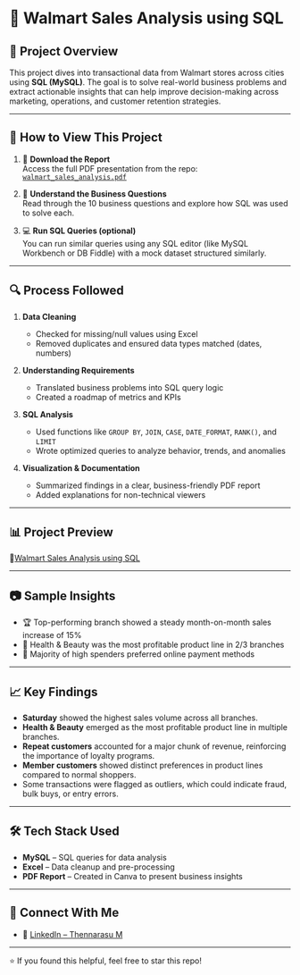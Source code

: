 # 🛒 Walmart Sales Analysis using SQL

## 📌 Project Overview
This project dives into transactional data from Walmart stores across cities using **SQL (MySQL)**. The goal is to solve real-world business problems and extract actionable insights that can help improve decision-making across marketing, operations, and customer retention strategies.

---

## 🔧 How to View This Project

1. 📄 **Download the Report**  
   Access the full PDF presentation from the repo: [`walmart_sales_analysis.pdf`]([./walmart_sales_analysis.pdf](https://github.com/ThennarasuM15/walmart-sales-analysis-by-using-SQL/blob/main/Output/walmart%20sales%20analysis%20project%20using%20SQL.pdf))

2. 🧠 **Understand the Business Questions**  
   Read through the 10 business questions and explore how SQL was used to solve each.

3. 💻 **Run SQL Queries (optional)**  
   You can run similar queries using any SQL editor (like MySQL Workbench or DB Fiddle) with a mock dataset structured similarly.

---

## 🔍 Process Followed

1. **Data Cleaning**  
   - Checked for missing/null values using Excel
   - Removed duplicates and ensured data types matched (dates, numbers)

2. **Understanding Requirements**  
   - Translated business problems into SQL query logic
   - Created a roadmap of metrics and KPIs

3. **SQL Analysis**  
   - Used functions like `GROUP BY`, `JOIN`, `CASE`, `DATE_FORMAT`, `RANK()`, and `LIMIT`
   - Wrote optimized queries to analyze behavior, trends, and anomalies

4. **Visualization & Documentation**  
   - Summarized findings in a clear, business-friendly PDF report
   - Added explanations for non-technical viewers

---

## 📊 Project Preview

🔗[Walmart Sales Analysis using SQL](https://github.com/ThennarasuM15/walmart-sales-analysis-by-using-SQL/blob/main/Output/walmart%20sales%20analysis%20project%20using%20SQL.pdf)

---

## 📷 Sample Insights
- 🏆 Top-performing branch showed a steady month-on-month sales increase of 15%
- 💸 Health & Beauty was the most profitable product line in 2/3 branches
- 👥 Majority of high spenders preferred online payment methods

---

## 📈 Key Findings

- **Saturday** showed the highest sales volume across all branches.
- **Health & Beauty** emerged as the most profitable product line in multiple branches.
- **Repeat customers** accounted for a major chunk of revenue, reinforcing the importance of loyalty programs.
- **Member customers** showed distinct preferences in product lines compared to normal shoppers.
- Some transactions were flagged as outliers, which could indicate fraud, bulk buys, or entry errors.

---

## 🛠 Tech Stack Used

- **MySQL** – SQL queries for data analysis
- **Excel** – Data cleanup and pre-processing
- **PDF Report** – Created in Canva to present business insights

---

## 🤝 Connect With Me

- 🔗 [LinkedIn – Thennarasu M](https://www.linkedin.com/in/thennarasu-m-da/)

---

⭐ If you found this helpful, feel free to star this repo!

